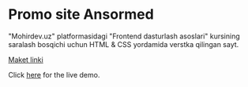 # Promo site Ansormed

"Mohirdev.uz" platformasidagi "Frontend dasturlash asoslari" kursining saralash bosqichi uchun HTML & CSS yordamida verstka qilingan sayt. 

[Maket linki](https://www.figma.com/file/h2EzOBjvCiY8hVoFolSd5Z/AnsorMed-landing-page?node-id=0%3A1) 

Click [here](https://sdm-akademnashr.netlify.app/) for the live demo.
